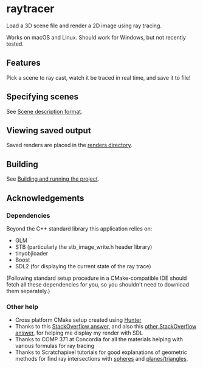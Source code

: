 # raytracer

Load a 3D scene file and render a 2D image using ray tracing.

Works on macOS and Linux. Should work for Windows, but not recently tested.

## Features

Pick a scene to ray cast, watch it be traced in real time, and save it to file!

## Specifying scenes

See [Scene description format](docs/scenes.md).

## Viewing saved output

Saved renders are placed in the [renders directory](renders/).

## Building

See [Building and running the project](docs/building.md).

## Acknowledgements

### Dependencies

Beyond the C++ standard library this application relies on:
* GLM
* STB (particularly the stb_image_write.h header library)
* tinyobjloader
* Boost
* SDL2 (for displaying the current state of the ray trace)

(Following standard setup procedure in a CMake-compatible IDE should fetch all these dependencies for you, so you shouldn't need to download them separately.)

### Other help

* Cross platform CMake setup created using [Hunter](https://github.com/ruslo/hunter)
* Thanks to this [StackOverflow answer](https://stackoverflow.com/a/35989490/4956731), and also this [other StackOverflow answer](https://stackoverflow.com/a/20091474/4956731), for helping me display my render with SDL
* Thanks to COMP 371 at Concordia for all the materials helping with various formulas for ray tracing
* Thanks to Scratchapixel tutorials for good explanations of geometric methods for find ray intersections with [spheres](https://www.scratchapixel.com/code.php?id=3&origin=/lessons/3d-basic-rendering/introduction-to-ray-tracing) and [planes/triangles](https://www.scratchapixel.com/lessons/3d-basic-rendering/ray-tracing-rendering-a-triangle/ray-triangle-intersection-geometric-solution).
